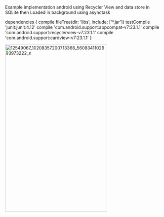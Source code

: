 Example implementation android using Recycler View and data store in SQLite then Loaded in background using asynctask

dependencies {
    compile fileTree(dir: 'libs', include: ['*.jar'])
    testCompile 'junit:junit:4.12'
    compile 'com.android.support:appcompat-v7:23.1.1'
    compile 'com.android.support:recyclerview-v7:23.1.1'
    compile 'com.android.support:cardview-v7:23.1.1'
}

<a data-flickr-embed="true"  href="https://www.flickr.com/photos/95322148@N05/25840024452/in/dateposted-public/" title="12549067_10208357200713368_5608341102993973222_n"><img src="https://farm2.staticflickr.com/1678/25840024452_11e7885756_z.jpg" width="330" height="541" alt="12549067_10208357200713368_5608341102993973222_n"></a><script async src="//embedr.flickr.com/assets/client-code.js" charset="utf-8"></script>
